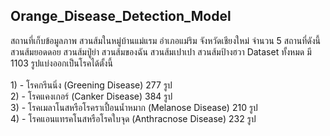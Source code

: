 <!DOCTYPE html>
<html lang="en">
<head>
    <meta charset="UTF-8">
    <meta name="viewport" content="width=device-width, initial-scale=1.0">
</head>
<body>
<h2>Orange_Disease_Detection_Model</h2>
สถานที่เก็บข้อมูลภาพ สวนส้มในหมู่บ้านแม่แรม อำเภอแม่ริม จังหวัดเชียงใหม่ จำนวน 5 สถานที่ดังนี้ สวนส้มยอดดอย สวนส้มปู่ย่า สวนส้มของฉัน สวนส้มเปาเปา สวนส้มป้างฮวา Dataset ทั้งหมด มี 1103 รูปแบ่งออกเป็นโรคได้ตั้งนี้
<div><br>
1)  - โรคกรีนนิ่ง (Greening Disease) 			  277   รูป<br>
2)  - โรคแคงเกอร์ (Canker Disease) 			  384   รูป<br>
3)  - โรคเมลาโนสหรือโรคราเปื้อนน้ำหมาก (Melanose Disease)     210   รูป<br>
4)  - โรคแอนแทรคโนสหรือโรคใบจุด (Anthracnose Disease)      232   รูป
  </div>

</body>
</html>

